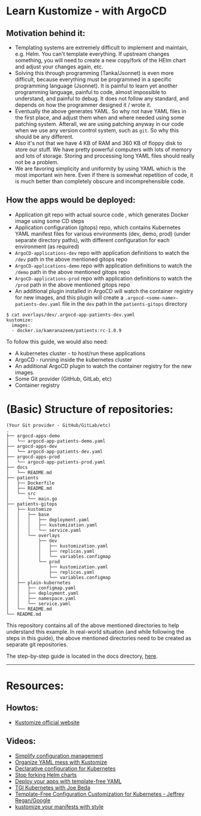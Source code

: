 # Learn Kustomize - with ArgoCD

## Motivation behind it:
* Templating systems are extremely difficult to implement and maintain, e.g. Helm. You can't template everything. If upstream changes something, you will need to create a new copy/fork of the HElm chart and adjust your changes again, etc.
* Solving this through programming (Tanka/Jsonnet) is even more difficult, because everything must be programmed in a specific programming language (Jsonnet). It is painful to learn yet another programming language, painful to code, almost impossible to understand, and painful to debug. It does not follow any standard, and depends on how the programmer designed it / wrote it. 
* Eventually the above generates YAML. So why not have YAML files in the first place, and adjust them when and where needed using some patching system. Afterall, we are using patching anyway in our code when we use any version control system, such as `git`. So why this should be any different.
* Also it's not that we have 4 KB of RAM and 360 KB of floppy disk to store our stuff. We have pretty powerful computers with lots of memory and lots of storage. Storing and processing long YAML files should really not be a problem. 
* We are favoring simplicity and uniformity by using YAML which is the most important win here. Even if there is somewhat repetition of code, it is much better than completely obscure and incomprehensible code.


## How the apps would be deployed:

* Application git repo with actual source code , which generates Docker image using some CD steps
* Application configuration (gitops) repo, which contains Kubernetes YAML manifest files for various environments (dev, demo, prod) (under separate directory paths), with different configuration for each environment (as required)
* `ArgoCD-applications-dev` repo with application definitions to watch the `/dev` path in the above mentioned gitops repo
* `ArgoCD-applications-demo` repo with application definitions to watch the `/demo` path in the above mentioned gitops repo
* `ArgoCD-applications-prod` repo with application definitions to watch the `/prod` path in the above mentioned gitops repo
* An additional plugin installed in ArgoCD will watch the container registry for new images, and this plugin will create a `.argocd-<some-name>-patients-dev.yaml` file in the `dev` path in the `patients-gitops` directory

```
$ cat overlays/dev/.argocd-app-patients-dev.yaml
kustomize:
  images:
  - docker.io/kamranazeem/patients:rc-1.0.9
```


To follow this guide, we would also need:
* A kubernetes cluster - to host/run these applications
* ArgoCD - running inside the kubernetes cluster
* An additional ArgoCD plugin to watch the container registry for the new images.
* Some Git provider (GitHub, GitLab, etc)
* Container registry


# (Basic) Structure of repositories:

```
(Your Git provider - GitHub/GitLab/etc)
.
├── argocd-apps-demo
│   └── argocd-app-patients-demo.yaml
├── argocd-apps-dev
│   └── argocd-app-patients-dev.yaml
├── argocd-apps-prod
│   └── argocd-app-patients-prod.yaml
├── docs
│   └── README.md
├── patients
│   ├── Dockerfile
│   ├── README.md
│   └── src
│       └── main.go
├── patients-gitops
│   ├── kustomize
│   │   ├── base
│   │   │   ├── deployment.yaml
│   │   │   ├── kustomization.yaml
│   │   │   └── service.yaml
│   │   └── overlays
│   │       ├── dev
│   │       │   ├── kustomization.yaml
│   │       │   ├── replicas.yaml
│   │       │   └── variables.configmap
│   │       └── prod
│   │           ├── kustomization.yaml
│   │           ├── replicas.yaml
│   │           └── variables.configmap
│   ├── plain-kubernetes
│   │   ├── configmap.yaml
│   │   ├── deployment.yaml
│   │   ├── namespace.yaml
│   │   └── service.yaml
│   └── README.md
└── README.md

```

This repository contains all of the above mentioned directories to help understand this example. In real-world situation (and while following the steps in this guide), the above mentioned directories need to be created as separate git repositories.


The step-by-step guide is located in the docs directory, [here](docs/README.md).

------

# Resources:

## Howtos:
* [Kustomize official website](https://kustomize.io/)

## Videos:
* [Simplify configuration management](https://youtu.be/Twtbg6LFnAg?si=flyaac2RyyHuXkjN)
* [Organize YAML mess with Kustomize](https://youtu.be/1fCAwFGX38U)
* [Declarative configuration for Kubernetes](https://youtu.be/WWJDbHo-OeY)
* [Stop forking Helm charts](https://youtu.be/pRG47EQ5OAg)
* [Deploy your apps with template-free YAML](https://youtu.be/ahMIBxufNR0)
* [TGI Kubernetes with Joe Beda](https://youtu.be/NFnpUlt0IuM)
* [Template-Free Configuration Customization for Kubernetes - Jeffrey Regan/Google](https://youtu.be/EZ7kxa2GKYQ?si=jbXAikcZsVGsQrsu)
* [kustomize your manifests with style](https://youtu.be/KvXcc7lXiXc?si=8AxXyEDT64512vu9)


